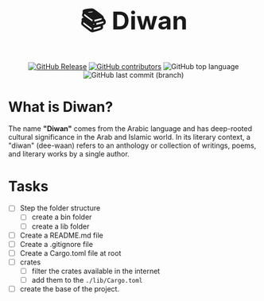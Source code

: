 <div align="center">
<!-- make the headline bold and font-size biger -->
    <h1 style="font-size: 50px; font-weight: bold;">📚 Diwan</h1>

[![GitHub Release](https://img.shields.io/github/v/release/Abdogouhmad/Diwan)](https://github.com/Abdogouhmad/Diwan/releases/latest)
[![GitHub contributors](https://img.shields.io/github/contributors/Abdogouhmad/Diwan)](https://github.com/Abdogouhmad/Diwan/graphs/contributors)
![GitHub top language](https://img.shields.io/github/languages/top/Abdogouhmad/Diwan?style=flat&logo=rust&logoSize=auto&color=%23b7410e)
![GitHub last commit (branch)](https://img.shields.io/github/last-commit/Abdogouhmad/Diwan/main?style=flat&logo=github)

</div>

# What is Diwan?

The name <strong>"Diwan"</strong> comes from the Arabic language and has deep-rooted cultural significance in the Arab and Islamic world. In its literary context, a "diwan" (dee-waan) refers to an anthology or collection of writings, poems, and literary works by a single author.

# Tasks

- [ ] Step the folder structure
  - [ ] create a bin folder
  - [ ] create a lib folder
- [ ] Create a README.md file
- [ ] Create a .gitignore file
- [ ] Create a Cargo.toml file at root
- [ ] crates
  - [ ] filter the crates available in the internet
  - [ ] add them to the `./lib/Cargo.toml`
- [ ] create the base of the project.
